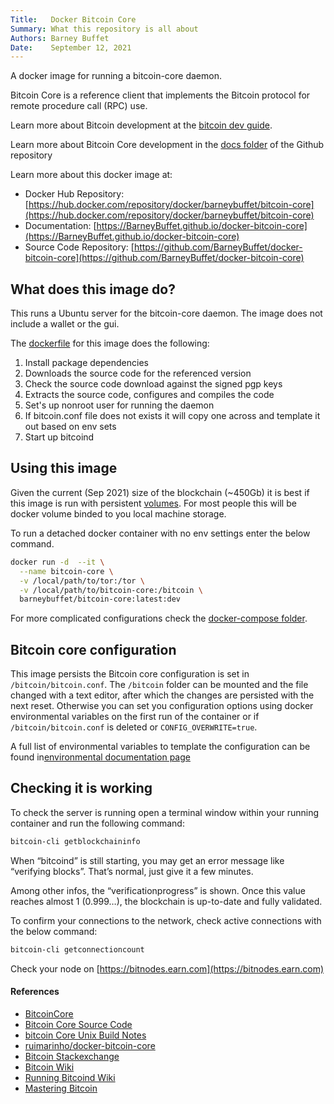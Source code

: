 ```yaml
---
Title:   Docker Bitcoin Core
Summary: What this repository is all about
Authors: Barney Buffet
Date:    September 12, 2021
---
```


A docker image for running a bitcoin-core daemon.

Bitcoin Core is a reference client that implements the Bitcoin protocol for remote procedure call (RPC) use. 

Learn more about Bitcoin development at the [bitcoin dev guide](https://developer.bitcoin.org/devguide/).

Learn more about Bitcoin Core development in the [docs folder](https://bitcoin.org/en/bitcoin-core/contribute/documentation) of the Github repository

Learn more about this docker image at:

* Docker Hub Repository: [https://hub.docker.com/repository/docker/barneybuffet/bitcoin-core](https://hub.docker.com/repository/docker/barneybuffet/bitcoin-core)
* Documentation: [https://BarneyBuffet.github.io/docker-bitcoin-core](https://BarneyBuffet.github.io/docker-bitcoin-core)
* Source Code Repository: [https://github.com/BarneyBuffet/docker-bitcoin-core](https://github.com/BarneyBuffet/docker-bitcoin-core)

## What does this image do?

This runs a Ubuntu server for the bitcoin-core daemon. The image does not include a wallet or the gui.

The [dockerfile](https://github.com/BarneyBuffet/docker-bitcoin-core/blob/main/Dockerfile) for this image does the following:

1. Install package dependencies
2. Downloads the source code for the referenced version
3. Check the source code download against the signed pgp keys
4. Extracts the source code, configures and compiles the code
5. Set's up nonroot user for running the daemon
6. If bitcoin.conf file does not exists it will copy one across and template it out based on env sets
7. Start up bitcoind

## Using this image

Given the current (Sep 2021) size of the blockchain (~450Gb) it is best if this image is run with persistent [volumes](https://docs.docker.com/engine/reference/commandline/volume_create/). For most people this will be docker volume binded to you local machine storage.

To run a detached docker container with no env settings enter the below command.

```bash
docker run -d  --it \
  --name bitcoin-core \
  -v /local/path/to/tor:/tor \
  -v /local/path/to/bitcoin-core:/bitcoin \
  barneybuffet/bitcoin-core:latest:dev
```

For more complicated configurations check the [docker-compose folder](https://github.com/BarneyBuffet/docker-bitcoin-core/blob/main/docker-compose/).

## Bitcoin core configuration

This image persists the Bitcoin core configuration is set in `/bitcoin/bitcoin.conf`. The `/bitcoin` folder can be mounted and the file changed with a text editor, after which the changes are persisted with the next reset. Otherwise you can set you configuration options using docker environmental variables on the first run of the container or if `/bitcoin/bitcoin.conf` is deleted or `CONFIG_OVERWRITE=true`.

A full list of environmental variables to template the configuration can be found in[environmental documentation page](https://barneybuffet.github.io/docker-bitcoin-core/environmental/)

## Checking it is working

To check the server is running open a terminal window within your running container and run the following command:

```bash
bitcoin-cli getblockchaininfo
```

When “bitcoind” is still starting, you may get an error message like “verifying blocks”. That’s normal, just give it a few minutes.

Among other infos, the “verificationprogress” is shown. Once this value reaches almost 1 (0.999…), the blockchain is up-to-date and fully validated.

To confirm your connections to the network, check active connections with the below command:

```bash
bitcoin-cli getconnectioncount 
```

Check your node on [https://bitnodes.earn.com](https://bitnodes.earn.com)

#### References

* [BitcoinCore](https://bitcoin.org/en/bitcoin-core/)
* [Bitcoin Core Source Code](https://github.com/bitcoin/bitcoin)
* [bitcoin Core Unix Build Notes](https://github.com/bitcoin/bitcoin/blob/master/doc/build-unix.md)
* [ruimarinho/docker-bitcoin-core](https://github.com/ruimarinho/docker-bitcoin-core)
* [Bitcoin Stackexchange](https://bitcoin.stackexchange.com/)
* [Bitcoin Wiki](https://en.bitcoin.it/wiki/Main_Page)
* [Running Bitcoind Wiki](https://en.bitcoinwiki.org/wiki/Running_Bitcoind)
* [Mastering Bitcoin](https://github.com/bitcoinbook/bitcoinbook)